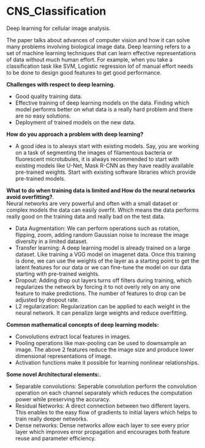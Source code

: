 # CNS_Classification

Deep learning for cellular image analysis.

The paper talks about advances of computer vision and how it can solve many problems involving biological image data. 
Deep learning refers to a set of machine learning techniques that can learn effective representations of data without much human effort. For example, when you take a classification task like SVM, Logistic regression lof of manual effort needs to be done to design good features to get good performance.  

**Challenges with respect to deep learning.**
* Good quality training data. 
* Effective training of deep learning models on the data. Finding which model performs better on what data is a really hard problem and there are no easy solutions.  
* Deployment of trained models on the new data. 

**How do you approach a problem with deep learning?**
* A good idea is to always start with existing models. Say, you are working on a task of segmenting the images of filamentous bacteria or fluorescent microtubules, it is always recommended to start with existing models like U-Net, Mask R-CNN as they have readily available pre-trained weights. Start with existing software libraries which provide pre-trained models.

**What to do when training data is limited and How do the neural networks avoid overfitting?**.   
Neural networks are very powerful and often with a small dataset or complex models the data can easily overfit. Which means the data performs really good on the training data and really bad on the test data.  
* Data Augmentation:
We can perform operations such as rotation, flipping, zoom, adding random Gaussian noise to increase the image diversity in a limited dataset.
* Transfer learning:
A deep learning model is already trained on a large dataset. Like training a VGG model on imagenet data. Once this training is done, we can use the weights of the layer as a starting point to get the latent features for our data or we can fine-tune the model on our data starting with pre-trained weights. 
* Dropout:
Adding drop out layers turns off filters during training, which regularizes the network by forcing it to not overly rely on any one feature to make predictions. The number of features to drop can be adjusted by dropout rate. 
* L2 regularization:
Regularization can be applied to each weight in the neural network. It can penalize large weights and reduce overfitting. 

**Common mathematical concepts of deep learning models:**   
* Convolutions extract local features in images. 
* Pooling operations like max-pooling can be used to downsample an image. 
The above 2 features reduce the image size and produce lower dimensional representations of image. 
* Activation functions make it possible for learning nonlinear relationships.
 
**Some novel Architectural elements:**. 
* Separable convolutions:
Seperable convolution perform the convolution operation on each channel separately which reduces the computation power while preserving the accuracy.
* Residual Networks:
A direct connection between two different layers. This enables to the easy flow of gradients to initial layers which helps to train really deeper networks. 
* Dense networks:
Dense networks allow each layer to see every prior layer which improves error propagation and encourages both feature reuse and parameter efficiency. 
